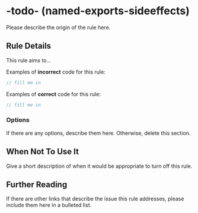 # -todo- (named-exports-sideeffects)

Please describe the origin of the rule here.

## Rule Details

This rule aims to...

Examples of **incorrect** code for this rule:

```js
// fill me in
```

Examples of **correct** code for this rule:

```js
// fill me in
```

### Options

If there are any options, describe them here. Otherwise, delete this section.

## When Not To Use It

Give a short description of when it would be appropriate to turn off this rule.

## Further Reading

If there are other links that describe the issue this rule addresses, please include them here in a bulleted list.
